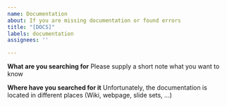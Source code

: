 ```yaml
---
name: Documentation
about: If you are missing documentation or found errors
title: "[DOCS]"
labels: documentation
assignees: ''

---
```


**What are you searching for**
Please supply a short note what you want to know

**Where have you searched for it**
Unfortunately, the documentation is located in different places (Wiki, webpage, slide sets, ...)
